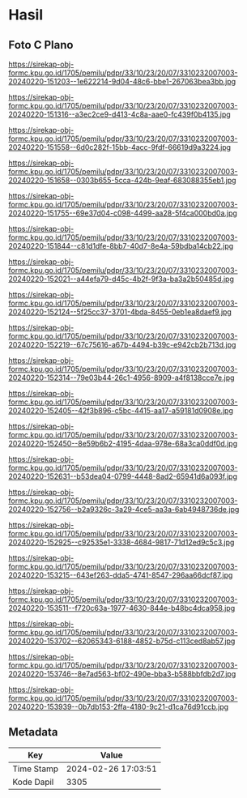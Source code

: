 # Hasil

## Foto C Plano

https://sirekap-obj-formc.kpu.go.id/1705/pemilu/pdpr/33/10/23/20/07/3310232007003-20240220-151203--1e622214-9d04-48c6-bbe1-267063bea3bb.jpg

https://sirekap-obj-formc.kpu.go.id/1705/pemilu/pdpr/33/10/23/20/07/3310232007003-20240220-151316--a3ec2ce9-d413-4c8a-aae0-fc439f0b4135.jpg

https://sirekap-obj-formc.kpu.go.id/1705/pemilu/pdpr/33/10/23/20/07/3310232007003-20240220-151558--6d0c282f-15bb-4acc-9fdf-66619d9a3224.jpg

https://sirekap-obj-formc.kpu.go.id/1705/pemilu/pdpr/33/10/23/20/07/3310232007003-20240220-151658--0303b655-5cca-424b-9eaf-683088355eb1.jpg

https://sirekap-obj-formc.kpu.go.id/1705/pemilu/pdpr/33/10/23/20/07/3310232007003-20240220-151755--69e37d04-c098-4499-aa28-5f4ca000bd0a.jpg

https://sirekap-obj-formc.kpu.go.id/1705/pemilu/pdpr/33/10/23/20/07/3310232007003-20240220-151844--c81d1dfe-8bb7-40d7-8e4a-59bdba14cb22.jpg

https://sirekap-obj-formc.kpu.go.id/1705/pemilu/pdpr/33/10/23/20/07/3310232007003-20240220-152021--a44efa79-d45c-4b2f-9f3a-ba3a2b50485d.jpg

https://sirekap-obj-formc.kpu.go.id/1705/pemilu/pdpr/33/10/23/20/07/3310232007003-20240220-152124--5f25cc37-3701-4bda-8455-0eb1ea8daef9.jpg

https://sirekap-obj-formc.kpu.go.id/1705/pemilu/pdpr/33/10/23/20/07/3310232007003-20240220-152219--67c75616-a67b-4494-b39c-e942cb2b713d.jpg

https://sirekap-obj-formc.kpu.go.id/1705/pemilu/pdpr/33/10/23/20/07/3310232007003-20240220-152314--79e03b44-26c1-4956-8909-a4f8138cce7e.jpg

https://sirekap-obj-formc.kpu.go.id/1705/pemilu/pdpr/33/10/23/20/07/3310232007003-20240220-152405--42f3b896-c5bc-4415-aa17-a59181d0908e.jpg

https://sirekap-obj-formc.kpu.go.id/1705/pemilu/pdpr/33/10/23/20/07/3310232007003-20240220-152450--8e59b6b2-4195-4daa-978e-68a3ca0ddf0d.jpg

https://sirekap-obj-formc.kpu.go.id/1705/pemilu/pdpr/33/10/23/20/07/3310232007003-20240220-152631--b53dea04-0799-4448-8ad2-65941d6a093f.jpg

https://sirekap-obj-formc.kpu.go.id/1705/pemilu/pdpr/33/10/23/20/07/3310232007003-20240220-152756--b2a9326c-3a29-4ce5-aa3a-6ab4948736de.jpg

https://sirekap-obj-formc.kpu.go.id/1705/pemilu/pdpr/33/10/23/20/07/3310232007003-20240220-152925--c92535e1-3338-4684-9817-71d12ed9c5c3.jpg

https://sirekap-obj-formc.kpu.go.id/1705/pemilu/pdpr/33/10/23/20/07/3310232007003-20240220-153215--643ef263-dda5-4741-8547-296aa66dcf87.jpg

https://sirekap-obj-formc.kpu.go.id/1705/pemilu/pdpr/33/10/23/20/07/3310232007003-20240220-153511--f720c63a-1977-4630-844e-b48bc4dca958.jpg

https://sirekap-obj-formc.kpu.go.id/1705/pemilu/pdpr/33/10/23/20/07/3310232007003-20240220-153702--62065343-6188-4852-b75d-c113ced8ab57.jpg

https://sirekap-obj-formc.kpu.go.id/1705/pemilu/pdpr/33/10/23/20/07/3310232007003-20240220-153746--8e7ad563-bf02-490e-bba3-b588bbfdb2d7.jpg

https://sirekap-obj-formc.kpu.go.id/1705/pemilu/pdpr/33/10/23/20/07/3310232007003-20240220-153939--0b7db153-2ffa-4180-9c21-d1ca76d91ccb.jpg


## Metadata

| Key        | Value               |
| ---------- | ------------------- |
| Time Stamp | 2024-02-26 17:03:51 |
| Kode Dapil | 3305                |



